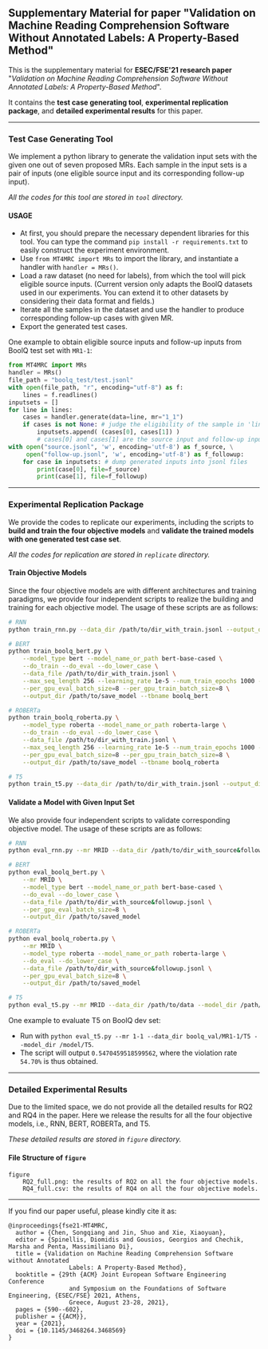## Supplementary Material for paper "Validation on Machine Reading Comprehension Software Without Annotated Labels: A Property-Based Method"

This is the supplementary material for **ESEC/FSE'21 research paper** "*Validation on Machine Reading Comprehension Software Without Annotated Labels: A Property-Based Method*". 

It contains the **test case generating tool**, **experimental replication package**, and **detailed experimental results** for this paper. 

---

### Test Case Generating Tool

We implement a python library to generate the validation input sets with the given one out of seven proposed MRs. Each sample in the input sets is a pair of inputs (one eligible source input and its corresponding follow-up input).

*All the codes for this tool are stored in `tool` directory.*

#### USAGE

* At first, you should prepare the necessary dependent libraries for this tool. You can type the command `pip install -r requirements.txt` to easily construct the experiment environment.
* Use `from MT4MRC import MRs` to import the library, and instantiate a handler with `handler = MRs()`.
* Load a raw dataset (no need for labels), from which the tool will pick eligible source inputs. (Current version only adapts the BoolQ datasets used in our experiments. You can extend it to other datasets by considering their data format and fields.)
* Iterate all the samples in the dataset and use the handler to produce corresponding follow-up cases with given MR.
* Export the generated test cases.

One example to obtain eligible source inputs and follow-up inputs from BoolQ test set with `MR1-1`:
```py
from MT4MRC import MRs
handler = MRs()
file_path = "boolq_test/test.jsonl"
with open(file_path, "r", encoding="utf-8") as f:
    lines = f.readlines()
inputsets = []
for line in lines:
    cases = handler.generate(data=line, mr="1_1")
    if cases is not None: # judge the eligibility of the sample in 'line'
        inputsets.append( (cases[0], cases[1]) )
        # cases[0] and cases[1] are the source input and follow-up input, respectively
with open("source.jsonl", 'w', encoding='utf-8') as f_source, \
     open("follow-up.jsonl", 'w', encoding='utf-8') as f_followup:
    for case in inputsets: # dump generated inputs into jsonl files
        print(case[0], file=f_source)
        print(case[1], file=f_followup)
```

---

### Experimental Replication Package

We provide the codes to replicate our experiments, including the scripts to **build and train the four objective models** and **validate the trained models with one generated test case set**.

*All the codes for replication are stored in `replicate` directory.*

#### Train Objective Models
Since the four objective models are with different architectures and training paradigms, we provide four independent scripts to realize the building and training for each objective model. The usage of these scripts are as follows:

```bash
# RNN
python train_rnn.py --data_dir /path/to/dir_with_train.jsonl --output_dir /path/to/save_model

# BERT
python train_boolq_bert.py \
    --model_type bert --model_name_or_path bert-base-cased \
    --do_train --do_eval --do_lower_case \
    --data_file /path/to/dir_with_train.jsonl \
    --max_seq_length 256 --learning_rate 1e-5 --num_train_epochs 1000 --logging_steps 500 \
    --per_gpu_eval_batch_size=8 --per_gpu_train_batch_size=8 \
    --output_dir /path/to/save_model --tbname boolq_bert

# ROBERTa
python train_boolq_roberta.py \
    --model_type roberta --model_name_or_path roberta-large \
    --do_train --do_eval --do_lower_case \
    --data_file /path/to/dir_with_train.jsonl \
    --max_seq_length 256 --learning_rate 1e-5 --num_train_epochs 1000 --logging_steps 500 \
    --per_gpu_eval_batch_size=8 --per_gpu_train_batch_size=8 \
    --output_dir /path/to/save_model --tbname boolq_roberta

# T5
python train_t5.py --data_dir /path/to/dir_with_train.jsonl --output_dir /path/to/save_model
```

#### Validate a Model with Given Input Set
We also provide four independent scripts to validate corresponding objective model. The usage of these scripts are as follows:

```bash
# RNN
python eval_rnn.py --mr MRID --data_dir /path/to/dir_with_source&followup.jsonl --model_dir /path/to/saved_model

# BERT
python eval_boolq_bert.py \
    --mr MRID \
    --model_type bert --model_name_or_path bert-base-cased \
    --do_eval --do_lower_case \
    --data_file /path/to/dir_with_source&followup.jsonl \
    --per_gpu_eval_batch_size=8 \
    --output_dir /path/to/saved_model

# ROBERTa
python eval_boolq_roberta.py \
    --mr MRID \
    --model_type roberta --model_name_or_path roberta-large \
    --do_eval --do_lower_case \
    --data_file /path/to/dir_with_source&followup.jsonl \
    --per_gpu_eval_batch_size=8 \
    --output_dir /path/to/saved_model

# T5
python eval_t5.py --mr MRID --data_dir /path/to/data --model_dir /path/to/saved_model
```

One example to evaluate T5 on BoolQ dev set:
* Run with `python eval_t5.py --mr 1-1 --data_dir boolq_val/MR1-1/T5 --model_dir /model/T5`.
* The script will output `0.5470459518599562`, where the violation rate `54.70%` is thus obtained.

---

### Detailed Experimental Results

Due to the limited space, we do not provide all the detailed results for RQ2 and RQ4 in the paper. Here we release the results for all the four objective models, i.e., RNN, BERT, ROBERTa, and T5.

*These detailed results are stored in `figure` directory.*

#### File Structure of `figure`
```
figure
    RQ2_full.png: the results of RQ2 on all the four objective models. 
    RQ4_full.csv: the results of RQ4 on all the four objective models. 
```

---

If you find our paper useful, please kindly cite it as:
```
@inproceedings{fse21-MT4MRC,
  author = {Chen, Songqiang and Jin, Shuo and Xie, Xiaoyuan},
  editor = {Spinellis, Diomidis and Gousios, Georgios and Chechik, Marsha and Penta, Massimiliano Di},
  title = {Validation on Machine Reading Comprehension Software without Annotated
                 Labels: A Property-Based Method},
  booktitle = {29th {ACM} Joint European Software Engineering Conference
                 and Symposium on the Foundations of Software Engineering, {ESEC/FSE} 2021, Athens,
                 Greece, August 23-28, 2021},
  pages = {590--602},
  publisher = {{ACM}},
  year = {2021},
  doi = {10.1145/3468264.3468569}
}
```
